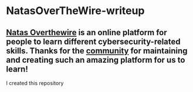 # NatasOverTheWire-writeup

[Natas Overthewire](https://overthewire.org/wargames/natas/) is an online platform for people to learn different cybersecurity-related skills.
Thanks for the [community](https://overthewire.org/information/staff.html) for maintaining and creating such an amazing platform for us to learn!
------

I created this repository


